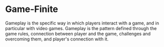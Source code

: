 # Game-Finite
Gameplay is the specific way in which players interact with a game, and in particular with video games. Gameplay is the pattern defined through the game rules, connection between player and the game, challenges and overcoming them, and player's connection with it.
